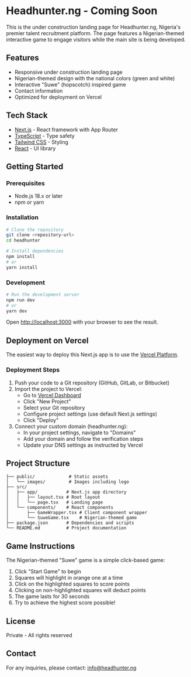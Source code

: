 # Headhunter.ng - Coming Soon

This is the under construction landing page for Headhunter.ng, Nigeria's premier talent recruitment platform. The page features a Nigerian-themed interactive game to engage visitors while the main site is being developed.

## Features

- Responsive under construction landing page
- Nigerian-themed design with the national colors (green and white)
- Interactive "Suwe" (hopscotch) inspired game
- Contact information
- Optimized for deployment on Vercel

## Tech Stack

- [Next.js](https://nextjs.org/) - React framework with App Router
- [TypeScript](https://www.typescriptlang.org/) - Type safety
- [Tailwind CSS](https://tailwindcss.com/) - Styling
- [React](https://reactjs.org/) - UI library

## Getting Started

### Prerequisites

- Node.js 18.x or later
- npm or yarn

### Installation

```bash
# Clone the repository
git clone <repository-url>
cd headhunter

# Install dependencies
npm install
# or
yarn install
```

### Development

```bash
# Run the development server
npm run dev
# or
yarn dev
```

Open [http://localhost:3000](http://localhost:3000) with your browser to see the result.

## Deployment on Vercel

The easiest way to deploy this Next.js app is to use the [Vercel Platform](https://vercel.com/new).

### Deployment Steps

1. Push your code to a Git repository (GitHub, GitLab, or Bitbucket)
2. Import the project to Vercel:
   - Go to [Vercel Dashboard](https://vercel.com/dashboard)
   - Click "New Project"
   - Select your Git repository
   - Configure project settings (use default Next.js settings)
   - Click "Deploy"
3. Connect your custom domain (headhunter.ng):
   - In your project settings, navigate to "Domains"
   - Add your domain and follow the verification steps
   - Update your DNS settings as instructed by Vercel

## Project Structure

```
├── public/             # Static assets
│   └── images/         # Images including logo
├── src/
│   ├── app/           # Next.js app directory
│   │   ├── layout.tsx # Root layout
│   │   └── page.tsx   # Landing page
│   └── components/    # React components
│       ├── GameWrapper.tsx # Client component wrapper
│       └── SuweGame.tsx    # Nigerian-themed game
├── package.json       # Dependencies and scripts
└── README.md          # Project documentation
```

## Game Instructions

The Nigerian-themed "Suwe" game is a simple click-based game:

1. Click "Start Game" to begin
2. Squares will highlight in orange one at a time
3. Click on the highlighted squares to score points
4. Clicking on non-highlighted squares will deduct points
5. The game lasts for 30 seconds
6. Try to achieve the highest score possible!

## License

Private - All rights reserved

## Contact

For any inquiries, please contact: info@headhunter.ng
